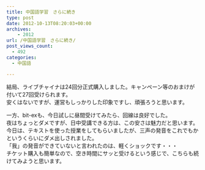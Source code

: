 ```yaml
---
title: 中国語学習　さらに続き
type: post
date: 2012-10-13T08:20:03+00:00
archives:
    - 2012
url: /中国語学習　さらに続き/
post_views_count:
  - 492
categories:
  - 中国語

---
```

結局、ライブチャイナは24回分正式購入しました。キャンペーン等のおまけが付いて27回受けられます。  
安くはないですが、運営もしっかりした印象ですし、頑張ろうと思います。

一方、bit-exも、今日試しに昼間受けてみたら、回線は良好でした。  
夜はちょっとダメですが、日中受講できる方は、この安さは魅力だと思います。  
今日は、テキストを使った授業をしてもらいましたが、三声の発音をこれでもかというくらいにダメ出しされました。  
「我」の発音ができていないと言われたのは、軽くショックです・・・  
チケット購入も簡単なので、空き時間にサッと受けるという感じで、こちらも続けてみようと思います。